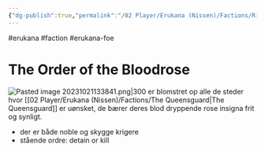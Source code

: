 ```yaml
---
{"dg-publish":true,"permalink":"/02 Player/Erukana (Nissen)/Factions/Ridderne af Blodrosen/"}
---
```


#erukana #faction #erukana-foe

# The Order of the Bloodrose

![Pasted image 20231021133841.png|300](/img/user/10%20Attachments/Pasted%20image%2020231021133841.png)
er blomstret op alle de steder hvor [[02 Player/Erukana (Nissen)/Factions/The Queensguard\|The Queensguard]] er uønsket, de bærer deres blod dryppende rose insigna frit og synligt.
- der er både noble og skygge krigere
- stående ordre: detain or kill 

